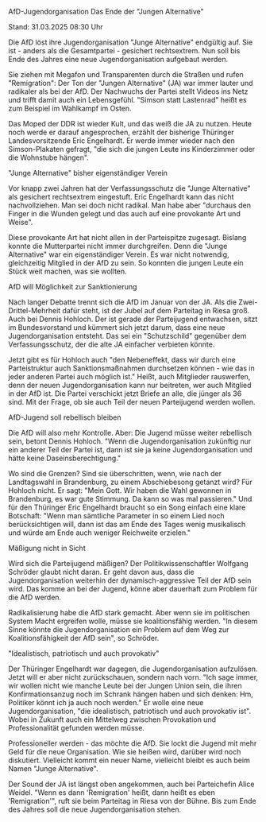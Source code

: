 
AfD-Jugendorganisation
Das Ende der "Jungen Alternative"


Stand: 31.03.2025 08:30 Uhr


Die AfD löst ihre Jugendorganisation "Junge Alternative" endgültig auf. Sie ist - anders als die Gesamtpartei - gesichert rechtsextrem. Nun soll bis Ende des Jahres eine neue Jugendorganisation aufgebaut werden.



Sie ziehen mit Megafon und Transparenten durch die Straßen und rufen "Remigration": Der Ton der "Jungen Alternative" (JA) war immer lauter und radikaler als bei der AfD. Der Nachwuchs der Partei stellt Videos ins Netz und trifft damit auch ein Lebensgefühl. "Simson statt Lastenrad" heißt es zum Beispiel im Wahlkampf im Osten.


Das Moped der DDR ist wieder Kult, und das weiß die JA zu nutzen. Heute noch werde er darauf angesprochen, erzählt der bisherige Thüringer Landesvorsitzende Eric Engelhardt. Er werde immer wieder nach den Simson-Plakaten gefragt, "die sich die jungen Leute ins Kinderzimmer oder die Wohnstube hängen".

"Junge Alternative" bisher eigenständiger Verein


Vor knapp zwei Jahren hat der Verfassungsschutz die "Junge Alternative" als gesichert rechtsextrem eingestuft. Eric Engelhardt kann das nicht nachvollziehen. Man sei doch nicht radikal. Man habe aber "durchaus den Finger in die Wunden gelegt und das auch auf eine provokante Art und Weise".


Diese provokante Art hat nicht allen in der Parteispitze zugesagt. Bislang konnte die Mutterpartei nicht immer durchgreifen. Denn die "Junge Alternative" war ein eigenständiger Verein. Es war nicht notwendig, gleichzeitig Mitglied in der AfD zu sein. So konnten die jungen Leute ein Stück weit machen, was sie wollten.

AfD will Möglichkeit zur Sanktionierung


Nach langer Debatte trennt sich die AfD im Januar von der JA. Als die Zwei-Drittel-Mehrheit dafür steht, ist der Jubel auf dem Parteitag in Riesa groß. Auch bei Dennis Hohloch. Der ist gerade der Parteijugend entwachsen, sitzt im Bundesvorstand und kümmert sich jetzt darum, dass eine neue Jugendorganisation entsteht. Das sei ein "Schutzschild" gegenüber dem Verfassungsschutz, der die alte JA einfacher verbieten könnte.


Jetzt gibt es für Hohloch auch "den Nebeneffekt, dass wir durch eine Parteistruktur auch Sanktionsmaßnahmen durchsetzen können - wie das in jeder anderen Partei auch möglich ist." Heißt, auch Mitglieder rauswerfen, denn der neuen Jugendorganisation kann nur beitreten, wer auch Mitglied in der AfD ist. Die Partei verschickt jetzt Briefe an alle, die jünger als 36 sind. Mit der Frage, ob sie auch Teil der neuen Parteijugend werden wollen.

AfD-Jugend soll rebellisch bleiben


Die AfD will also mehr Kontrolle. Aber: Die Jugend müsse weiter rebellisch sein, betont Dennis Hohloch. "Wenn die Jugendorganisation zukünftig nur ein anderer Teil der Partei ist, dann ist sie ja keine Jugendorganisation und hätte keine Daseinsberechtigung."


Wo sind die Grenzen? Sind sie überschritten, wenn, wie nach der Landtagswahl in Brandenburg, zu einem Abschiebesong getanzt wird? Für Hohloch nicht. Er sagt: "Mein Gott. Wir haben die Wahl gewonnen in Brandenburg, es war gute Stimmung. Da kann so was mal passieren." Und für den Thüringer Eric Engelhardt braucht so ein Song einfach eine klare Botschaft: "Wenn man sämtliche Parameter in so einem Lied noch berücksichtigen will, dann ist das am Ende des Tages wenig musikalisch und würde am Ende auch weniger Reichweite erzielen."

Mäßigung nicht in Sicht


Wird sich die Parteijugend mäßigen? Der Politikwissenschaftler Wolfgang Schröder glaubt nicht daran. Er geht davon aus, dass die Jugendorganisation weiterhin der dynamisch-aggressive Teil der AfD sein wird. Das komme an bei der Jugend, könne aber dauerhaft zum Problem für die AfD werden.


Radikalisierung habe die AfD stark gemacht. Aber wenn sie im politischen System Macht ergreifen wolle, müsse sie koalitionsfähig werden. "In diesem Sinne könnte die Jugendorganisation ein Problem auf dem Weg zur Koalitionsfähigkeit der AfD sein", so Schröder.

"Idealistisch, patriotisch und auch provokativ"


Der Thüringer Engelhardt war dagegen, die Jugendorganisation aufzulösen. Jetzt will er aber nicht zurückschauen, sondern nach vorn. "Ich sage immer, wir wollen nicht wie manche Leute bei der Jungen Union sein, die ihren Konfirmationsanzug noch im Schrank hängen haben und sich denken: Hm, Politiker könnt ich ja auch noch werden." Er wolle eine neue Jugendorganisation, "die idealistisch, patriotisch und auch provokativ ist". Wobei in Zukunft auch ein Mittelweg zwischen Provokation und Professionalität gefunden werden müsse.


Professioneller werden - das möchte die AfD. Sie lockt die Jugend mit mehr Geld für die neue Organisation. Wie sie heißen wird, darüber wird noch diskutiert. Vielleicht kommt ein neuer Name, vielleicht bleibt es auch beim Namen "Junge Alternative".


Der Sound der JA ist längst oben angekommen, auch bei Parteichefin Alice Weidel. "Wenn es dann 'Remigration' heißt, dann heißt es eben 'Remigration'", ruft sie beim Parteitag in Riesa von der Bühne. Bis zum Ende des Jahres soll die neue Jugendorganisation stehen.

